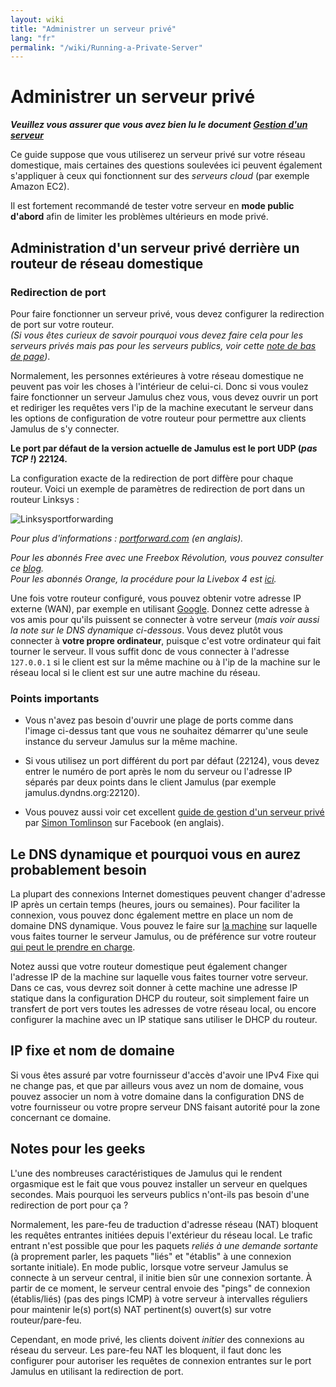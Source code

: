 ```yaml
---
layout: wiki
title: "Administrer un serveur privé"
lang: "fr"
permalink: "/wiki/Running-a-Private-Server"
---
```


# Administrer un serveur privé

**_Veuillez vous assurer que vous avez bien lu le document [Gestion d'un serveur](Running-a-Server)_** 

Ce guide suppose que vous utiliserez un serveur privé sur votre réseau domestique, mais certaines des questions soulevées ici peuvent également s'appliquer à ceux qui fonctionnent sur des _serveurs cloud_ (par exemple Amazon EC2). 

Il est fortement recommandé de tester votre serveur en **mode public d'abord** afin de limiter les problèmes ultérieurs en mode privé.

## Administration d'un serveur privé derrière un routeur de réseau domestique
### Redirection de port
Pour faire fonctionner un serveur privé, vous devez configurer la redirection de port sur votre routeur.  
_(Si vous êtes curieux de savoir pourquoi vous devez faire cela pour les serveurs privés mais pas pour les serveurs publics, voir cette [note de bas de page](#noted-pour-les-geeks))_.

Normalement, les personnes extérieures à votre réseau domestique ne peuvent pas voir les choses à l'intérieur de celui-ci. Donc si vous voulez faire fonctionner un serveur Jamulus chez vous, vous devez ouvrir un port et rediriger les requêtes vers l'ip de la machine executant le serveur dans les options de configuration de votre routeur pour permettre aux clients Jamulus de s'y connecter. 

**Le port par défaut de la version actuelle de Jamulus est le port UDP (_pas TCP !_) 22124.**

La configuration exacte de la redirection de port diffère pour chaque routeur. Voici un exemple de paramètres de redirection de port dans un routeur Linksys :

![Linksysportforwarding](https://user-images.githubusercontent.com/4561747/97542495-bc62bc00-19be-11eb-8e54-b6e906e676f6.jpg)

_Pour plus d'informations : [portforward.com](https://portforward.com) (en anglais)._

_Pour les abonnés Free avec une Freebox Révolution, vous pouvez consulter ce [blog](https://www.cartelectronic.fr/blog/?p=2167).  
Pour les abonnés Orange, la procédure pour la Livebox 4 est [ici](https://assistance.orange.fr/livebox-modem/toutes-les-livebox-et-modems/installer-et-utiliser/piloter-et-parametrer-votre-materiel/le-parametrage-avance-reseau-nat-pat-ip/configurer-des-regles-nat-pat/livebox-4-configurer-pour-utiliser-un-jeu-ou-une-application-serveur_189538-735102)._

Une fois votre routeur configuré, vous pouvez obtenir votre adresse IP externe (WAN), par exemple en utilisant [Google](https://www.google.com/search?q=what+is+my+ip). Donnez cette adresse à vos amis pour qu'ils puissent se connecter à votre serveur (_mais voir aussi la note sur le DNS dynamique ci-dessous_. Vous devez plutôt vous connecter à **votre propre ordinateur**, puisque c'est votre ordinateur qui fait tourner le serveur. Il vous suffit donc de vous connecter à l'adresse `127.0.0.1` si le client est sur la même machine ou à l'ip de la machine sur le réseau local si le client est sur une autre machine du réseau.

### Points importants

* Vous n'avez pas besoin d'ouvrir une plage de ports comme dans l'image ci-dessus tant que vous ne souhaitez démarrer qu'une seule instance du serveur Jamulus sur la même machine.

* Si vous utilisez un port différent du port par défaut (22124), vous devez entrer le numéro de port après le nom du serveur ou l'adresse IP séparés par deux points dans le client Jamulus (par exemple jamulus.dyndns.org:22120).

* Vous pouvez aussi voir cet excellent [guide de gestion d'un serveur privé](https://www.facebook.com/notes/jamulus-online-musicianssingers-jamming/how-to-create-a-private-server-for-band-rehearsals/508642543044030/) par [Simon Tomlinson](https://www.facebook.com/simon.james.tomlinson?eid=ARBQoY3KcZAtS3pGdLJuqvQTeRSOo4gHdQZT7nNzOt1oPMGgZ4_3GERe-rOyH5PxsSHVYYXjWwcqd71a) sur Facebook (en anglais).  

## Le DNS dynamique et pourquoi vous en aurez probablement besoin

La plupart des connexions Internet domestiques peuvent changer d'adresse IP après un certain temps (heures, jours ou semaines). Pour faciliter la connexion, vous pouvez donc également mettre en place un nom de domaine DNS dynamique. Vous pouvez le faire sur [la machine](https://www.online-tech-tips.com/computer-tips/ddns-dynamic-dns-service/) sur laquelle vous faites tourner le serveur Jamulus, ou de préférence sur votre routeur [qui peut le prendre en charge](https://www.noip.com/support/knowledgebase/how-to-configure-ddns-in-router/).

Notez aussi que votre routeur domestique peut également changer l'adresse IP de la machine sur laquelle vous faites tourner votre serveur. Dans ce cas, vous devrez soit donner à cette machine une adresse IP statique dans la configuration DHCP du routeur, soit simplement faire un transfert de port vers toutes les adresses de votre réseau local, ou encore configurer la machine avec un IP statique sans utiliser le DHCP du routeur.

## IP fixe et nom de domaine
Si vous êtes assuré par votre fournisseur d'accès d'avoir une IPv4 Fixe qui ne change pas, et que par ailleurs vous avez un nom de domaine, vous pouvez associer un nom à votre domaine dans la configuration DNS de votre fournisseur ou votre propre serveur DNS faisant autorité pour la zone concernant ce domaine.

## Notes pour les geeks

L'une des nombreuses caractéristiques de Jamulus qui le rendent orgasmique est le fait que vous pouvez installer un serveur en quelques secondes. Mais pourquoi les serveurs publics n'ont-ils pas besoin d'une redirection de port pour ça ?

Normalement, les pare-feu de traduction d'adresse réseau (NAT) bloquent les requêtes entrantes initiées depuis l'extérieur du réseau local. Le trafic entrant n'est possible que pour les paquets _reliés à une demande sortante_ (à proprement parler, les paquets "liés" et "établis" à une connexion sortante initiale). En mode public, lorsque votre serveur Jamulus se connecte à un serveur central, il initie bien sûr une connexion sortante. À partir de ce moment, le serveur central envoie des "pings" de connexion (établis/liés) (pas des pings ICMP) à votre serveur à intervalles réguliers pour maintenir le(s) port(s) NAT pertinent(s) ouvert(s) sur votre routeur/pare-feu.

Cependant, en mode privé, les clients doivent _initier_ des connexions au réseau du serveur. Les pare-feu NAT les bloquent, il faut donc les configurer pour autoriser les requêtes de connexion entrantes sur le port Jamulus en utilisant la redirection de port. 



